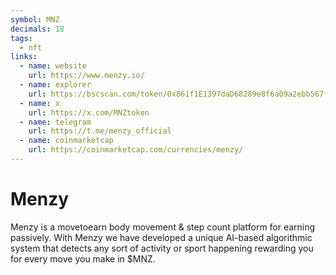 ```yaml
---
symbol: MNZ
decimals: 18
tags:
  - nft
links:
  - name: website
    url: https://www.menzy.io/
  - name: explorer
    url: https://bscscan.com/token/0x861f1E1397daD68289e8f6a09a2ebb567f1B895C
  - name: x
    url: https://x.com/MNZtoken
  - name: telegram
    url: https://t.me/menzy_official
  - name: coinmarketcap
    url: https://coinmarketcap.com/currencies/menzy/
---
```


# Menzy

Menzy is a movetoearn body movement & step count platform for earning passively. With Menzy we have developed a unique AI-based algorithmic system that detects any sort of activity or sport happening rewarding you for every move you make in $MNZ.
